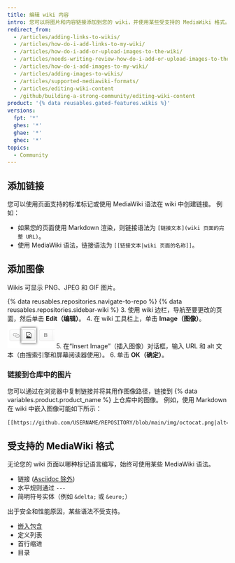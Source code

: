 ```yaml
---
title: 编辑 wiki 内容
intro: 您可以将图片和内容链接添加到您的 wiki，并使用某些受支持的 MediaWiki 格式。
redirect_from:
  - /articles/adding-links-to-wikis/
  - /articles/how-do-i-add-links-to-my-wiki/
  - /articles/how-do-i-add-or-upload-images-to-the-wiki/
  - /articles/needs-writing-review-how-do-i-add-or-upload-images-to-the-wiki/
  - /articles/how-do-i-add-images-to-my-wiki/
  - /articles/adding-images-to-wikis/
  - /articles/supported-mediawiki-formats/
  - /articles/editing-wiki-content
  - /github/building-a-strong-community/editing-wiki-content
product: '{% data reusables.gated-features.wikis %}'
versions:
  fpt: '*'
  ghes: '*'
  ghae: '*'
  ghec: '*'
topics:
  - Community
---
```


## 添加链接

您可以使用页面支持的标准标记或使用 MediaWiki 语法在 wiki 中创建链接。 例如：

- 如果您的页面使用 Markdown 渲染，则链接语法为 `[链接文本](wiki 页面的完整 URL)`。
- 使用 MediaWiki 语法，链接语法为 `[[链接文本|wiki 页面的名称]]`。

## 添加图像

Wikis 可显示 PNG、JPEG 和 GIF 图片。

{% data reusables.repositories.navigate-to-repo %}
{% data reusables.repositories.sidebar-wiki %}
3. 使用 wiki 边栏，导航至要更改的页面，然后单击 **Edit（编辑）**。
4. 在 wiki 工具栏上，单击 **Image（图像）**。 ![Wiki 添加图像按钮](/assets/images/help/wiki/wiki_add_image.png)
5. 在“Insert Image”（插入图像）对话框，输入 URL 和 alt 文本（由搜索引擎和屏幕阅读器使用）。
6. 单击 **OK（确定）**。

### 链接到仓库中的图片

您可以通过在浏览器中复制链接并将其用作图像路径，链接到 {% data variables.product.product_name %} 上仓库中的图像。 例如，使用 Markdown 在 wiki 中嵌入图像可能如下所示：

    [[https://github.com/USERNAME/REPOSITORY/blob/main/img/octocat.png|alt=octocat]]

## 受支持的 MediaWiki 格式

无论您的 wiki 页面以哪种标记语言编写，始终可使用某些 MediaWiki 语法。
- 链接 ([Asciidoc 除外](https://github.com/gollum/gollum/commit/d1cf698b456cd6a35a54c6a8e7b41d3068acec3b))
- 水平规则通过 `---`
- 简明符号实体（例如 `&delta;` 或 `&euro;`）

出于安全和性能原因，某些语法不受支持。
- [嵌入包含](https://www.mediawiki.org/wiki/Transclusion)
- 定义列表
- 首行缩进
- 目录
